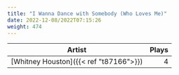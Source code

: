 ```yaml
---
title: "I Wanna Dance with Somebody (Who Loves Me)"
date: 2022-12-08/2022T07:15:26
weight: 474
---
```




 Artist | Plays 
----- | -----:
[Whitney Houston]({{< ref "t87166">}}) | 4
